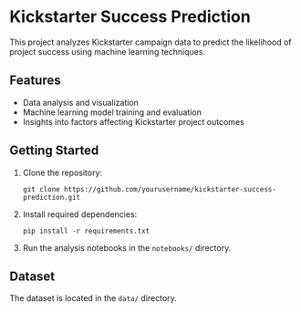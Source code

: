 # Kickstarter Success Prediction

This project analyzes Kickstarter campaign data to predict the likelihood of project success using machine learning techniques.

## Features

- Data analysis and visualization
- Machine learning model training and evaluation
- Insights into factors affecting Kickstarter project outcomes

## Getting Started

1. Clone the repository:
   ```
   git clone https://github.com/yourusername/kickstarter-success-prediction.git
   ```
2. Install required dependencies:
   ```
   pip install -r requirements.txt
   ```
3. Run the analysis notebooks in the `notebooks/` directory.

## Dataset

The dataset is located in the `data/` directory.
